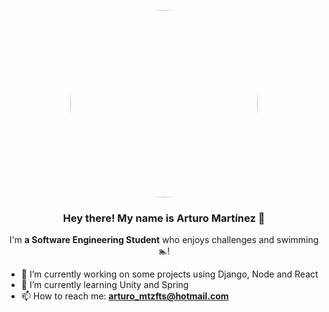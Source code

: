 <!--Why are you reading this? Just kidding -->
<p align="center" width="300">
   <img align="center" width="300" style='border-radius:50%' src="https://miro.medium.com/v2/resize:fit:640/format:webp/1*ZYyXvhYDGvELzYoXYpPLMg.png" />
   <h3 align="center">Hey there! My name is Arturo Martínez 🙋</h3>
</p>

<p align="center">I'm <strong>a Software Engineering Student</strong> who enjoys challenges and swimming 🏊!</p>

<!--
**arturomtzf/arturomtzf** is a ✨ _special_ ✨ repository because its `README.md` (this file) appears on your GitHub profile.

Here are some ideas to get you started:
-->

- 🔭 I’m currently working on some projects using Django, Node and React
- 🌱 I’m currently learning Unity and Spring
- 📫 How to reach me: **arturo_mtzfts@hotmail.com**
